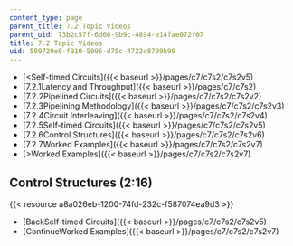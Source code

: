 ```yaml
---
content_type: page
parent_title: 7.2 Topic Videos
parent_uid: 73b2c57f-6d66-9b9c-4894-e14fae072f07
title: 7.2 Topic Videos
uid: 509729e9-f910-5996-d75c-4722c8709b99
---
```


*   [<Self-timed Circuits]({{< baseurl >}}/pages/c7/c7s2/c7s2v5)
*   [7.2.1Latency and Throughput]({{< baseurl >}}/pages/c7/c7s2)
*   [7.2.2Pipelined Circuits]({{< baseurl >}}/pages/c7/c7s2/c7s2v2)
*   [7.2.3Pipelining Methodology]({{< baseurl >}}/pages/c7/c7s2/c7s2v3)
*   [7.2.4Circuit Interleaving]({{< baseurl >}}/pages/c7/c7s2/c7s2v4)
*   [7.2.5Self-timed Circuits]({{< baseurl >}}/pages/c7/c7s2/c7s2v5)
*   [7.2.6Control Structures]({{< baseurl >}}/pages/c7/c7s2/c7s2v6)
*   [7.2.7Worked Examples]({{< baseurl >}}/pages/c7/c7s2/c7s2v7)
*   [\>Worked Examples]({{< baseurl >}}/pages/c7/c7s2/c7s2v7)

Control Structures (2:16)
-------------------------

{{< resource a8a026eb-1200-74fd-232c-f587074ea9d3 >}}

*   [BackSelf-timed Circuits]({{< baseurl >}}/pages/c7/c7s2/c7s2v5)
*   [ContinueWorked Examples]({{< baseurl >}}/pages/c7/c7s2/c7s2v7)